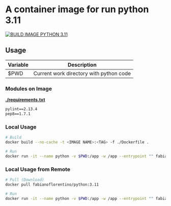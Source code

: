 # A container image for run python 3.11

[![BUILD IMAGE PYTHON 3.11](https://github.com/fabianoflorentino/python/actions/workflows/build.yml/badge.svg)](https://github.com/fabianoflorentino/python/actions/workflows/build.yml)

## **Usage**

| **Variable** | **Description** |
| --- | --- |
| $PWD | Current work directory with python code |

### **Modules on Image**

**[./requirements.txt](./requirements.txt)**

```txt
pylint==2.13.4
pep8==1.7.1
```

### **Local Usage**

```bash
# Build
docker build --no-cache -t <IMAGE NAME>:<TAG> -f ./Dockerfile .

# Run
docker run -it --name python -v $PWD:/app -w /app --entrypoint "" fabianoflorentino/python:3.11 sh
```

### **Local Usage from Remote**

```bash
# Pull (Download)
docker pull fabianoflorentino/python:3.11

# Run
docker run -it --name python -v $PWD:/app -w /app --entrypoint "" fabianoflorentino/python:3.11 sh
```

